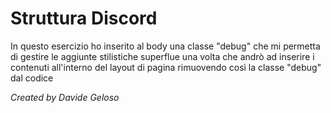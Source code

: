 # Struttura Discord

In questo esercizio ho inserito al body una classe "debug" che mi permetta di gestire le aggiunte stilistiche superflue una volta che andrò ad inserire i contenuti all'interno del layout di pagina rimuovendo così la classe "debug" dal codice

_Created by Davide Geloso_
